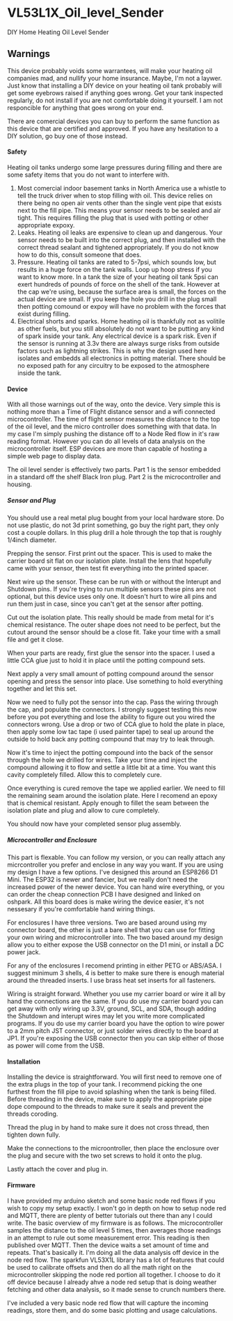 # VL53L1X_Oil_level_Sender
DIY Home Heating Oil Level Sender

## Warnings
This device probably voids some warrantees, will make your heating oil companies mad, and nullify your home insurance. Maybe, I'm not a laywer. Just know that installing a DIY device on your heating oil tank probably will get some eyebrows raised if anything goes wrong. Get your tank inspected regularly, do not install if you are not comfortable doing it yourself. I am not responcible for anything that goes wrong on your end. 

There are comercial devices you can buy to perform the same function as this device that are certified and approved. If you have any hesitation to a DIY solution, go buy one of those instead. 

#### Safety
Heating oil tanks undergo some large pressures during filling and there are some safety items that you do not want to interfere with. 
1. Most comercial indoor basement tanks in North America use a whistle to tell the truck driver when to stop filling with oil. This device relies on there being no open air vents other than the single vent pipe that exists next to the fill pipe. This means your sensor needs to be sealed and air tight. This requires filling the plug that is used with potting or other appropriate expoxy. 
2. Leaks. Heating oil leaks are expensive to clean up and dangerous. Your sensor needs to be built into the correct plug, and then installed with the correct thread sealant and tightened appropriately. If you do not know how to do this, consult someone that does. 
3. Pressure. Heating oil tanks are rated to 5-7psi, which sounds low, but results in a huge force on the tank walls. Loop up hoop stress if you want to know more. In a tank the size of your heating oil tank 5psi can exert hundreds of pounds of force on the shell of the tank. However at the cap we're using, because the surface area is small, the forces on the actual device are small. If you keep the hole you drill in the plug small then potting comound or expoy will have no problem with the forces that exist during filling. 
4. Electrical shorts and sparks. Home heating oil is thankfully not as volitile as other fuels, but you still absolutely do not want to be putting any kind of spark inside your tank. Any electrical device is a spark risk. Even if the sensor is running at 3.3v there are always surge risks from outside factors such as lightning strikes. This is why the design used here isolates and embedds all electronics in potting material. There should be no exposed path for any circuitry to be exposed to the atmosphere inside the tank. 

#### Device
With all those warnings out of the way, onto the device. Very simple this is nothing more than a Time of Flight distance sensor and a wifi connected microcontroller. The time of flight sensor measures the distance to the top of the oil level, and the micro controller does something with that data. In my case I'm simply pushing the distance off to a Node Red flow in it's raw reading format. However you can do all levels of data analysis on the microcontroller itself. ESP devices are more than capable of hosting a simple web page to display data. 

The oil level sender is effectively two parts. Part 1 is the sensor embedded in a standard off the shelf Black Iron plug. Part 2 is the microcontroller and housing. 

##### Sensor and Plug
You should use a real metal plug bought from your local hardware store. Do not use plastic, do not 3d print something, go buy the right part, they only cost a couple dollars. In this plug drill a hole through the top that is roughly 1/4inch diameter. 

Prepping the sensor. First print out the spacer. This is used to make the carrier board sit flat on our isolation plate. Install the lens that hopefully came with your sensor, then test fit everything into the printed spacer. 

Next wire up the sensor. These can be run with or without the Interupt and Shutdown pins. If you're trying to run multiple sensors these pins are not optional, but this device uses only one. It doesn't hurt to wire all pins and run them just in case, since you can't get at the sensor after potting. 

Cut out the isolation plate. This really should be made from metal for it's chemical resistance. The outer shape does not need to be perfect, but the cutout around the sensor should be a close fit. Take your time with a small file and get it close. 

When your parts are ready, first glue the sensor into the spacer. I used a little CCA glue just to hold it in place until the potting compound sets. 

Next apply a very small amount of potting compound around the sensor opening and press the sensor into place. Use something to hold everything together and let this set. 

Now we need to fully pot the sensor into the cap. Pass the wiring through the cap, and populate the connectors. I strongly suggest testing this now before you pot everything and lose the ability to figure out you wired the connectors wrong. Use a drop or two of CCA glue to hold the plate in place, then apply some low tac tape (i used painter tape) to seal up around the outside to hold back any potting compound that may try to leak through. 

Now it's time to inject the potting compound into the back of the sensor through the hole we drilled for wires. Take your time and inject the compound allowing it to flow and settle a little bit at a time. You want this cavity completely filled. Allow this to completely cure. 

Once everything is cured remove the tape we applied earlier. We need to fill the remaining seam around the isolation plate. Here I recomend an epoxy that is chemical resistant. Apply enough to fillet the seam between the isolation plate and plug and allow to cure completely. 

You should now have your completed sensor plug assembly. 


##### Microcontroller and Enclosure
This part is flexable. You can follow my version, or you can really attach any micrcontroller you prefer and enclose in any way you want. If you are using my design I have a few options. I've designed this around an ESP8266 D1 Mini. The ESP32 is newer and fancier, but we really don't need the increased power of the newer device. You can hand wire everything, or you can order the cheap connection PCB I have designed and linked on oshpark. All this board does is make wiring the device easier, it's not nessesary if you're comfortable hand wiring things. 

For enclosures I have three versions. Two are based around using my connector board, the other is just a bare shell that you can use for fitting your own wiring and microcontroller into. The two based around my design allow you to either expose the USB connector on the D1 mini, or install a DC power jack.

For any of the enclosures I recomend printing in either PETG or ABS/ASA. I suggest minimum 3 shells, 4 is better to make sure there is enough material around the threaded inserts. I use brass heat set inserts for all fasteners. 

Wiring is straight forward. Whether you use my carrier board or wire it all by hand the connections are the same. If you do use my carrier board you can get away with only wiring up 3.3V, ground, SCL, and SDA, though adding the Shutdown and interupt wires may let you write more complicated programs. If you do use my carrier board you have the option to wire power to a 2mm pitch JST connector, or just solder wires directly to the board at JP1. If you're exposing the USB connector then you can skip either of those as power will come from the USB. 


#### Installation
Installing the device is straightforward. You will first need to remove one of the extra plugs in the top of your tank. I recommend picking the one furthest from the fill pipe to avoid splashing when the tank is being filled. Before threading in the device, make sure to apply the appropriate pipe dope compound to the threads to make sure it seals and prevent the threads coroding. 

Thread the plug in by hand to make sure it does not cross thread, then tighten down fully. 

Make the connections to the microontroller, then place the enclosure over the plug and secure with the two set screws to hold it onto the plug. 

Lastly attach the cover and plug in. 


#### Firmware
I have provided my arduino sketch and some basic node red flows if you wish to copy my setup exactly. I won't go in depth on how to setup node red and MQTT, there are plenty of better tutorials out there than any I could write. The basic overview of my firmware is as follows. 
The microcontroller samples the distance to the oil level 5 times, then averages those readings in an attempt to rule out some measurement error. This reading is then published over MQTT. Then the device waits a set amount of time and repeats. That's basically it. I'm doing all the data analysis off device in the node red flow. The sparkfun VL53X1L library has a lot of features that could be used to calibrate offsets and then do all the math right on the microcontroller skipping the node red portion all together. I choose to do it off device because I already ahve a node red setup that is doing weather fetching and other data analysis, so it made sense to crunch numbers there. 

I've included a very basic node red flow that will capture the incoming readings, store them, and do some basic plotting and usage calculations. 
